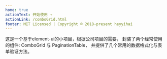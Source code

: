 ```yaml
---
home: true
actionText: 开始使用 →
actionLink: /comboGrid.html
footer: MIT Licensed | Copyright © 2018-present heyyihai
---
```


<div>
    <p>
      这是一个基于element-ui的小项目，根据公司项目的需要，
      封装了两个经常使用的组件: ComboGrid 与 PaginationTable，
      并提供了几个常用的数据格式化与表单验证方法。
    </p>
</div> 
